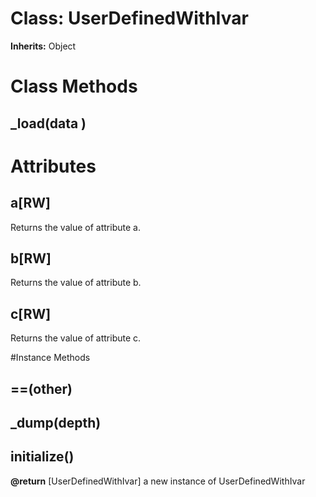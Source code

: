 # Class: UserDefinedWithIvar
**Inherits:** Object
    



# Class Methods
## _load(data ) [](#method-c-_load)
# Attributes
## a[RW] [](#attribute-i-a)
Returns the value of attribute a.

## b[RW] [](#attribute-i-b)
Returns the value of attribute b.

## c[RW] [](#attribute-i-c)
Returns the value of attribute c.


#Instance Methods
## ==(other) [](#method-i-==)

## _dump(depth) [](#method-i-_dump)

## initialize() [](#method-i-initialize)

**@return** [UserDefinedWithIvar] a new instance of UserDefinedWithIvar


